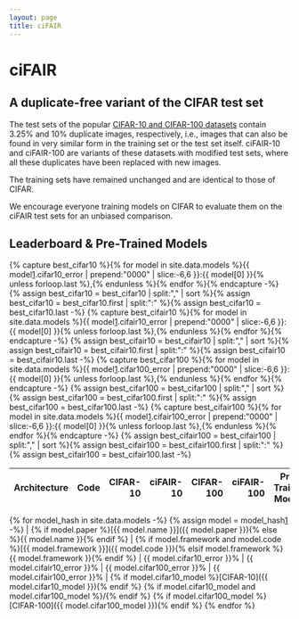 ```yaml
---
layout: page
title: ciFAIR
---
```


ciFAIR
======

A duplicate-free variant of the CIFAR test set
----------------------------------------------

The test sets of the popular [CIFAR-10 and CIFAR-100 datasets][1] contain 3.25% and 10% duplicate images, respectively, i.e., images that can also be found in very similar form in the training set or the test set itself.
ciFAIR-10 and ciFAIR-100 are variants of these datasets with modified test sets, where all these duplicates have been replaced with new images.

The training sets have remained unchanged and are identical to those of CIFAR.

We encourage everyone training models on CIFAR to evaluate them on the ciFAIR test sets for an unbiased comparison.


Leaderboard & Pre-Trained Models
--------------------------------

{% capture best_cifar10 %}{% for model in site.data.models %}{{ model[1].cifar10_error | prepend:"0000" | slice:-6,6 }}:{{ model[0] }}{% unless forloop.last %},{% endunless %}{% endfor %}{% endcapture -%}
{% assign best_cifar10 = best_cifar10 | split:"," | sort %}{% assign best_cifar10 = best_cifar10.first | split:":" %}{% assign best_cifar10 = best_cifar10.last -%}
{% capture best_cifair10 %}{% for model in site.data.models %}{{ model[1].cifair10_error | prepend:"0000" | slice:-6,6 }}:{{ model[0] }}{% unless forloop.last %},{% endunless %}{% endfor %}{% endcapture -%}
{% assign best_cifair10 = best_cifair10 | split:"," | sort %}{% assign best_cifair10 = best_cifair10.first | split:":" %}{% assign best_cifair10 = best_cifair10.last -%}
{% capture best_cifar100 %}{% for model in site.data.models %}{{ model[1].cifar100_error | prepend:"0000" | slice:-6,6 }}:{{ model[0] }}{% unless forloop.last %},{% endunless %}{% endfor %}{% endcapture -%}
{% assign best_cifar100 = best_cifar100 | split:"," | sort %}{% assign best_cifar100 = best_cifar100.first | split:":" %}{% assign best_cifar100 = best_cifar100.last -%}
{% capture best_cifair100 %}{% for model in site.data.models %}{{ model[1].cifair100_error | prepend:"0000" | slice:-6,6 }}:{{ model[0] }}{% unless forloop.last %},{% endunless %}{% endfor %}{% endcapture -%}
{% assign best_cifair100 = best_cifair100 | split:"," | sort %}{% assign best_cifair100 = best_cifair100.first | split:":" %}{% assign best_cifair100 = best_cifair100.last -%}

| Architecture | Code | CIFAR-10 | ciFAIR-10 | CIFAR-100 | ciFAIR-100 | Pre-Trained Models |
|--------------|------|---------:|----------:|----------:|-----------:|--------------------|
{% for model_hash in site.data.models -%}
{% assign model = model_hash[1] -%}
| {% if model.paper %}[{{ model.name }}]({{ model.paper }}){% else %}{{ model.name }}{% endif %} | {% if model.framework and model.code %}[{{ model.framework }}]({{ model.code }}){% elsif model.framework %}{{ model.framework }}{% endif %} | {{ model.cifar10_error }}% | {{ model.cifair10_error }}% | {{ model.cifar100_error }}% | {{ model.cifair100_error }}% | {% if model.cifar10_model %}[CIFAR-10]({{ model.cifar10_model }}){% endif %} {% if model.cifar10_model and model.cifar100_model %}/{% endif %} {% if model.cifar100_model %}[CIFAR-100]({{ model.cifar100_model }}){% endif %}
{% endfor %}



[1]: https://www.cs.toronto.edu/~kriz/cifar.html